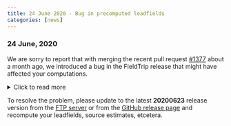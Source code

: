 ```yaml
---
title: 24 June 2020 - Bug in precomputed leadfields
categories: [news]
---
```


### 24 June, 2020

We are sorry to report that with merging the recent pull request [#1377](https://github.com/fieldtrip/fieldtrip/pull/1377) about a month ago, we introduced a bug in the FieldTrip release that might have affected your computations.

<details>
  <summary>Click to read more</summary>

Specifically, the handling of the defaults for `cfg.reducerank` and the `cfg.backproject` changed a bit, which had an unforeseen sideeffect in `ft_prepare_leadfield`, **if** (and only if) you used this function for the computation of MEG-based leadfields, using the `singleshell` method. Specifically, `ft_prepare_leadfield` would by default compute MEG singleshell leadfields with `reducerank=2` (this is how it always has been), but it would wrongly backproject (i.e. the intended projection of the rank-reduced 2-column leadfield back into 3D space with a column for the x, y, and z dipole moment in Cartesian space) the rank-reduced leadfield. Rather, `ft_prepare_leadfield` would on [line 292](https://github.com/fieldtrip/fieldtrip/blob/af5f9822413d11e66f3821943e945e98ab766da6/ft_prepare_leadfield.m#L292) discard the last column. The error was due to MATLAB interpreting `if []` as false, causing on line 295 only the first two columns to be copied to the output. Consequently, the leadfield for the z-direction was discarded.

Are you affected? If you used the master branch from GitHub (which is the development version), or a release version between **20200529** and **20200607**, and if you have used `ft_prepare_leadfield` for MEG with singleshell models, then you are likely affected. You can check yourself: your precomputed leadfields should have three columns; if they only have two columns and you did not explicityly specify `reducerank` and `backproject` in your configuration, your leadfields are wrong. Other models than MEG singleshell are not affected.

</details>

To resolve the problem, please update to the latest **20200623** release version from the [FTP server](ftp://ftp.fieldtriptoolbox.org/pub/fieldtrip/) or from the [GitHub release page](https://github.com/fieldtrip/fieldtrip/releases) and recompute your leadfields, source estimates, etcetera.
